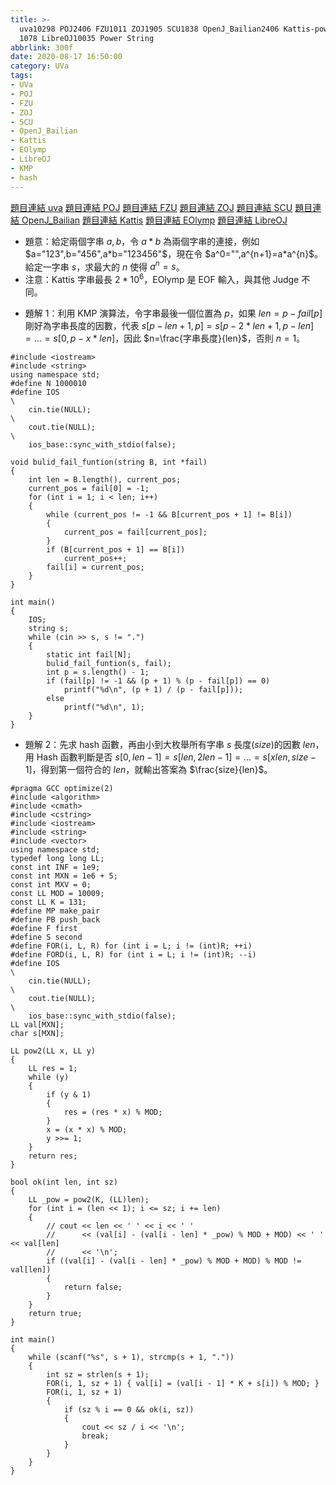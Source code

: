 ```yaml
---
title: >-
  uva10298 POJ2406 FZU1011 ZOJ1905 SCU1838 OpenJ_Bailian2406 Kattis-powerstrings
  1078 LibreOJ10035 Power String
abbrlink: 300f
date: 2020-08-17 16:50:00
category: UVa
tags:
- UVa
- POJ
- FZU
- ZOJ
- SCU
- OpenJ_Bailian
- Kattis
- EOlymp
- LibreOJ
- KMP
- hash
---
```

[題目連結 uva](https://onlinejudge.org/index.php?option=com_onlinejudge&Itemid=8&page=show_problem&problem=1239)
[題目連結 POJ](http://poj.org/problem?id=2406)
[題目連結 FZU](http://acm.fzu.edu.cn/problem.php?pid=1011)
[題目連結 ZOJ](https://zoj.pintia.cn/problem-sets/91827364500/problems/91827365404)
[題目連結 SCU](http://acm.scu.edu.cn/soj/problem.action?id=1838)
[題目連結 OpenJ_Bailian](http://bailian.openjudge.cn/practice/2406?lang=en_US)
[題目連結 Kattis](https://open.kattis.com/problems/powerstrings)
[題目連結 EOlymp](https://www.e-olymp.com/en/problems/1078)
[題目連結 LibreOJ](https://loj.ac/problem/10035)
* 題意：給定兩個字串 $a,b$，令 $a*b$ 為兩個字串的連接，例如 $a="123",b="456",a*b="123456"$，現在令 $a^0="",a^{n+1}=a*a^{n}$。給定一字串 $s$，求最大的 $n$ 使得 $a^n=s$。
* 注意：Kattis 字串最長 $2*10^6$，EOlymp 是 EOF 輸入，與其他 Judge 不同。
<!-- more -->
* 題解 1：利用 KMP 演算法，令字串最後一個位置為 $p$，如果 $len=p-fail[p]$ 剛好為字串長度的因數，代表 $s[p-len+1,p]=s[p-2*len+1,p-len]=...=s[0,p-x*len]$，因此 $n=\frac{字串長度}{len}$，否則 $n=1$。
```cpp=
#include <iostream>
#include <string>
using namespace std;
#define N 1000010
#define IOS                                                                    \
    cin.tie(NULL);                                                             \
    cout.tie(NULL);                                                            \
    ios_base::sync_with_stdio(false);

void bulid_fail_funtion(string B, int *fail)
{
    int len = B.length(), current_pos;
    current_pos = fail[0] = -1;
    for (int i = 1; i < len; i++)
    {
        while (current_pos != -1 && B[current_pos + 1] != B[i])
        {
            current_pos = fail[current_pos];
        }
        if (B[current_pos + 1] == B[i])
            current_pos++;
        fail[i] = current_pos;
    }
}

int main()
{
    IOS;
    string s;
    while (cin >> s, s != ".")
    {
        static int fail[N];
        bulid_fail_funtion(s, fail);
        int p = s.length() - 1;
        if (fail[p] != -1 && (p + 1) % (p - fail[p]) == 0)
            printf("%d\n", (p + 1) / (p - fail[p]));
        else
            printf("%d\n", 1);
    }
}
```
* 題解 2：先求 hash 函數，再由小到大枚舉所有字串 $s$ 長度($size$)的因數 $len$，用 Hash 函數判斷是否 $s[0,len-1]=s[len,2len-1]=...=s[xlen,size-1]$，得到第一個符合的 $len$，就輸出答案為 $\frac{size}{len}$。
```cpp=
#pragma GCC optimize(2)
#include <algorithm>
#include <cmath>
#include <cstring>
#include <iostream>
#include <string>
#include <vector>
using namespace std;
typedef long long LL;
const int INF = 1e9;
const int MXN = 1e6 + 5;
const int MXV = 0;
const LL MOD = 10009;
const LL K = 131;
#define MP make_pair
#define PB push_back
#define F first
#define S second
#define FOR(i, L, R) for (int i = L; i != (int)R; ++i)
#define FORD(i, L, R) for (int i = L; i != (int)R; --i)
#define IOS                                                                    \
    cin.tie(NULL);                                                             \
    cout.tie(NULL);                                                            \
    ios_base::sync_with_stdio(false);
LL val[MXN];
char s[MXN];

LL pow2(LL x, LL y)
{
    LL res = 1;
    while (y)
    {
        if (y & 1)
        {
            res = (res * x) % MOD;
        }
        x = (x * x) % MOD;
        y >>= 1;
    }
    return res;
}

bool ok(int len, int sz)
{
    LL _pow = pow2(K, (LL)len);
    for (int i = (len << 1); i <= sz; i += len)
    {
        // cout << len << ' ' << i << ' '
        //      << (val[i] - (val[i - len] * _pow) % MOD + MOD) << ' ' << val[len]
        //      << '\n';
        if ((val[i] - (val[i - len] * _pow) % MOD + MOD) % MOD != val[len])
        {
            return false;
        }
    }
    return true;
}

int main()
{
    while (scanf("%s", s + 1), strcmp(s + 1, "."))
    {
        int sz = strlen(s + 1);
        FOR(i, 1, sz + 1) { val[i] = (val[i - 1] * K + s[i]) % MOD; }
        FOR(i, 1, sz + 1)
        {
            if (sz % i == 0 && ok(i, sz))
            {
                cout << sz / i << '\n';
                break;
            }
        }
    }
}
```
